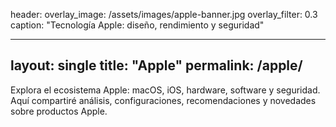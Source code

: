 header:
  overlay_image: /assets/images/apple-banner.jpg
  overlay_filter: 0.3
  caption: "Tecnología Apple: diseño, rendimiento y seguridad"

---
layout: single
title: "Apple"
permalink: /apple/
---

Explora el ecosistema Apple: macOS, iOS, hardware, software y seguridad.  
Aquí compartiré análisis, configuraciones, recomendaciones y novedades sobre productos Apple.
